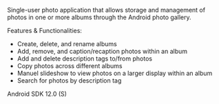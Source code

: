 Single-user photo application that allows storage and management of photos in one or more albums through the Android photo gallery.

Features & Functionalities:
- Create, delete, and rename albums
- Add, remove, and caption/recaption photos within an album
- Add and delete description tags to/from photos
- Copy photos across different albums
- Manuel slideshow to view photos on a larger display within an album
- Search for photos by description tag

Android SDK 12.0 (S)
